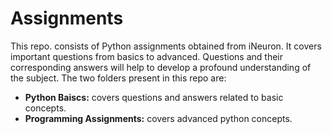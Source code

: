 # Assignments
This repo. consists of Python assignments obtained from iNeuron. It covers important questions from basics to advanced. Questions and their corresponding answers will help to develop a profound understanding of the subject. The two folders present in this repo are:
- **Python Baiscs:** covers questions and answers related to basic concepts.
- **Programming Assignments:** covers advanced python concepts.
